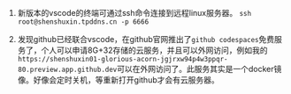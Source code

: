 1. 新版本的vscode的终端可通过ssh命令连接到远程linux服务器。
    `ssh root@shenshuxin.tpddns.cn -p 6666`

2. 发现github已经联合vscode，在github官网推出了`github codespaces`免费服务了，个人可以申请8G+32存储的云服务，并且可以外网访问，例如我的`https://shenshuxin01-glorious-acorn-jgjrxw94p4w3ppqr-80.preview.app.github.dev`可以在外网访问了。此服务其实是一个docker镜像。好像会定时关机，等重新打开github才会有云服务器。




